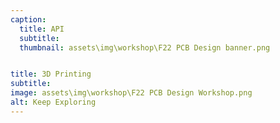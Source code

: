 ```yaml
---
caption:
  title: API
  subtitle:
  thumbnail: assets\img\workshop\F22 PCB Design banner.png


title: 3D Printing
subtitle: 
image: assets\img\workshop\F22 PCB Design Workshop.png
alt: Keep Exploring
---
```


